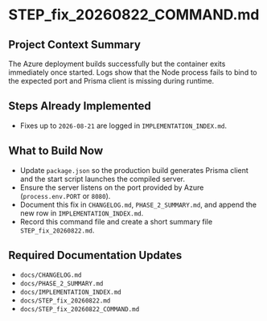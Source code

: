 # STEP_fix_20260822_COMMAND.md
## Project Context Summary
The Azure deployment builds successfully but the container exits immediately once started. Logs show that the Node process fails to bind to the expected port and Prisma client is missing during runtime.

## Steps Already Implemented
- Fixes up to `2026-08-21` are logged in `IMPLEMENTATION_INDEX.md`.

## What to Build Now
- Update `package.json` so the production build generates Prisma client and the start script launches the compiled server.
- Ensure the server listens on the port provided by Azure (`process.env.PORT` or `8080`).
- Document this fix in `CHANGELOG.md`, `PHASE_2_SUMMARY.md`, and append the new row in `IMPLEMENTATION_INDEX.md`.
- Record this command file and create a short summary file `STEP_fix_20260822.md`.

## Required Documentation Updates
- `docs/CHANGELOG.md`
- `docs/PHASE_2_SUMMARY.md`
- `docs/IMPLEMENTATION_INDEX.md`
- `docs/STEP_fix_20260822.md`
- `docs/STEP_fix_20260822_COMMAND.md`
